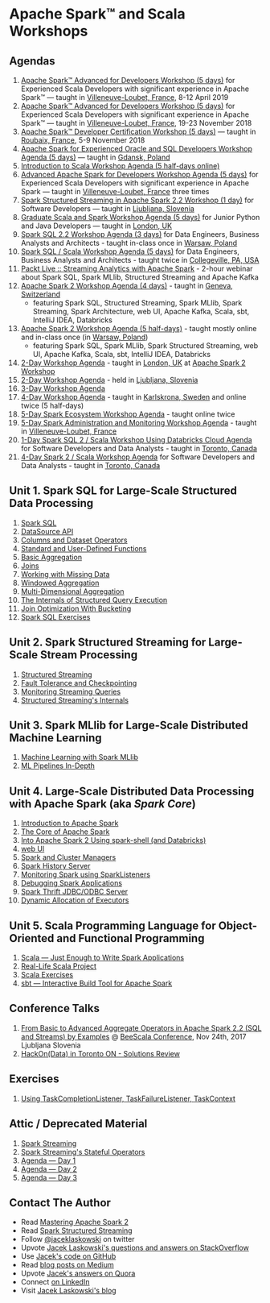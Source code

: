 # Apache Spark™ and Scala Workshops

## Agendas

1. [Apache Spark™ Advanced for Developers Workshop (5 days)](http://blog.jaceklaskowski.pl/spark-workshop/slides/00_agenda-5-days-Apache-Spark-Advanced-for-Developers.html) for Experienced Scala Developers with significant experience in Apache Spark™ &mdash; taught in [Villeneuve-Loubet, France](https://en.wikipedia.org/wiki/Villeneuve-Loubet), 8-12 April 2019
1. [Apache Spark™ Advanced for Developers Workshop (5 days)](http://blog.jaceklaskowski.pl/spark-workshop/slides/00_agenda-5-days-Apache-Spark-Advanced-for-Developers_2018.html) for Experienced Scala Developers with significant experience in Apache Spark™ &mdash; taught in [Villeneuve-Loubet, France](https://en.wikipedia.org/wiki/Villeneuve-Loubet), 19-23 November 2018
1. [Apache Spark™ Developer Certification Workshop (5 days)](http://blog.jaceklaskowski.pl/spark-workshop/slides/00_agenda-5-days-Apache-Spark-Developer-Certification.html) &mdash; taught in [Roubaix, France](https://en.wikipedia.org/wiki/Roubaix), 5-9 November 2018
1. [Apache Spark for Experienced Oracle and SQL Developers Workshop Agenda (5 days)](http://blog.jaceklaskowski.pl/spark-workshop/slides/00_agenda-5-days-Apache-Spark-for-Experienced-Oracle-and-SQL-Developers.html) &mdash; taught in [Gdansk, Poland](https://en.wikipedia.org/wiki/Gda%C5%84sk)
1. [Introduction to Scala Workshop Agenda (5 half-days online)](http://blog.jaceklaskowski.pl/spark-workshop/slides/00_agenda-5-days-online-intro-to-scala.html)
1. [Advanced Apache Spark for Developers Workshop Agenda (5 days)](http://blog.jaceklaskowski.pl/spark-workshop/slides/00_agenda-5-days-advanced-spark-developers.html) for Experienced Scala Developers with significant experience in Apache Spark &mdash; taught in [Villeneuve-Loubet, France](https://en.wikipedia.org/wiki/Villeneuve-Loubet) three times
1. [Spark Structured Streaming in Apache Spark 2.2 Workshop (1 day)](http://blog.jaceklaskowski.pl/spark-workshop/slides/00_agenda-1-day-spark-structured-streaming.html) for Software Developers &mdash; taught in [Ljubljana, Slovenia](https://en.wikipedia.org/wiki/Ljubljana)
1. [Graduate Scala and Spark Workshop Agenda (5 days)](http://blog.jaceklaskowski.pl/spark-workshop/slides/00_agenda-5-days-graduate-scala-spark.html) for Junior Python and Java Developers &mdash; taught in [London, UK](https://en.wikipedia.org/wiki/London)
1. [Spark SQL 2.2 Workshop Agenda (3 days)](http://blog.jaceklaskowski.pl/spark-workshop/slides/00_agenda-3-days-Spark-SQL.html) for Data Engineers, Business Analysts and Architects - taught in-class once in [Warsaw, Poland](https://en.wikipedia.org/wiki/Warsaw)
1. [Spark SQL / Scala Workshop Agenda (5 days)](http://blog.jaceklaskowski.pl/spark-workshop/slides/00_agenda-5-days-Scala-SparkSQL.html) for Data Engineers, Business Analysts and Architects - taught twice in [Collegeville, PA, USA](https://en.wikipedia.org/wiki/Collegeville,_Pennsylvania)
1. [Packt Live :: Streaming Analytics with Apache Spark](http://blog.jaceklaskowski.pl/spark-workshop/slides/00_Packt_Live_Streaming_Analytics.html) - 2-hour webinar about Spark SQL, Spark MLlib, Structured Streaming and Apache Kafka
1. [Apache Spark 2 Workshop Agenda (4 days)](http://blog.jaceklaskowski.pl/spark-workshop/slides/00_agenda-4-days-Scala-SparkSQL-Streaming-MLlib-Kafka.html) - taught in [Geneva, Switzerland](https://en.wikipedia.org/wiki/Geneva)
    * featuring Spark SQL, Structured Streaming, Spark MLlib, Spark Streaming, Spark Architecture, web UI, Apache Kafka, Scala, sbt, IntelliJ IDEA, Databricks
1. [Apache Spark 2 Workshop Agenda (5 half-days)](http://blog.jaceklaskowski.pl/spark-workshop/slides/00_agenda-5-half-days-Scala-SparkSQL-SparkMLlib-Kafka.html) - taught mostly online and in-class once (in [Warsaw, Poland](https://en.wikipedia.org/wiki/Warsaw))
    * featuring Spark SQL, Spark MLlib, Spark Structured Streaming, web UI, Apache Kafka, Scala, sbt, IntelliJ IDEA, Databricks
1. [2-Day Workshop Agenda](http://blog.jaceklaskowski.pl/spark-workshop/slides/00_agenda-2-days.html) - taught in [London, UK](https://en.wikipedia.org/wiki/London) at [Apache Spark 2 Workshop](http://www.meetup.com/London-Spark-Coding-Dojo/events/233488536/)
1. [2-Day Workshop Agenda](http://blog.jaceklaskowski.pl/spark-workshop/slides/00_agenda-2-days-ljubljana.html) - held in [Ljubljana, Slovenia](https://en.wikipedia.org/wiki/Ljubljana)
1. [3-Day Workshop Agenda](http://blog.jaceklaskowski.pl/spark-workshop/slides/00_agenda.html)
1. [4-Day Workshop Agenda](http://blog.jaceklaskowski.pl/spark-workshop/slides/00_agenda-4-days.html) - taught in [Karlskrona, Sweden](https://en.wikipedia.org/wiki/Karlskrona) and online twice (5 half-days)
1. [5-Day Spark Ecosystem Workshop Agenda](http://blog.jaceklaskowski.pl/spark-workshop/slides/00_agenda-5-days-Spark-Ecosystem.html) - taught online twice
1. [5-Day Spark Administration and Monitoring Workshop Agenda](http://blog.jaceklaskowski.pl/spark-workshop/slides/00_agenda-5-days-Spark-Administration-Monitoring.html) - taught in [Villeneuve-Loubet, France](https://en.wikipedia.org/wiki/Villeneuve-Loubet)
1. [1-Day Spark SQL 2 / Scala Workshop Using Databricks Cloud Agenda](http://blog.jaceklaskowski.pl/spark-workshop/slides/00_agenda-1-day-SparkSQL-Databricks-Cloud.html) for Software Developers and Data Analysts - taught in [Toronto, Canada](https://en.wikipedia.org/wiki/Toronto)
1. [4-Day Spark 2 / Scala Workshop Agenda](http://blog.jaceklaskowski.pl/spark-workshop/slides/00_agenda-4-days-toronto.html) for Software Developers and Data Analysts - taught in [Toronto, Canada](https://en.wikipedia.org/wiki/Toronto)

## Unit 1. Spark SQL for Large-Scale Structured Data Processing

1. [Spark SQL](http://blog.jaceklaskowski.pl/spark-workshop/slides/spark-sql.html)
2. [DataSource API](http://blog.jaceklaskowski.pl/spark-workshop/slides/01_datasource.html)
3. [Columns and Dataset Operators](http://blog.jaceklaskowski.pl/spark-workshop/slides/spark-sql-columns-and-dataset-operators.html)
4. [Standard and User-Defined Functions](http://blog.jaceklaskowski.pl/spark-workshop/slides/spark-sql-standard-functions-udfs.html)
5. [Basic Aggregation](http://blog.jaceklaskowski.pl/spark-workshop/slides/spark-sql-basic-aggregation.html)
6. [Joins](http://blog.jaceklaskowski.pl/spark-workshop/slides/spark-sql-joins.html)
7. [Working with Missing Data](http://blog.jaceklaskowski.pl/spark-workshop/slides/spark-sql-Working-with-Missing-Data.html)
8. [Windowed Aggregation](http://blog.jaceklaskowski.pl/spark-workshop/slides/spark-sql-windowed-aggregation.html)
9. [Multi-Dimensional Aggregation](http://blog.jaceklaskowski.pl/spark-workshop/slides/02-spark-sql-multi-dimensional-aggregation.html)
10. [The Internals of Structured Query Execution](http://blog.jaceklaskowski.pl/spark-workshop/slides/spark-sql-internals-of-structured-query-execution.html)
11. [Join Optimization With Bucketing](http://blog.jaceklaskowski.pl/spark-workshop/slides/spark-sql-bucketing.html)
12. [Spark SQL Exercises](http://blog.jaceklaskowski.pl/spark-workshop/slides/spark-sql-exercises.html)

## Unit 2. Spark Structured Streaming for Large-Scale Stream Processing

1. [Structured Streaming](http://blog.jaceklaskowski.pl/spark-workshop/slides/spark-structured-streaming.html)
2. [Fault Tolerance and Checkpointing](http://blog.jaceklaskowski.pl/spark-workshop/slides/structured-streaming-checkpointing.html)
3. [Monitoring Streaming Queries](http://blog.jaceklaskowski.pl/spark-workshop/slides/structured-streaming-monitoring.html)
4. [Structured Streaming's Internals](http://blog.jaceklaskowski.pl/spark-workshop/slides/structured-streaming-internals.html)

## Unit 3. Spark MLlib for Large-Scale Distributed Machine Learning

1. [Machine Learning with Spark MLlib](http://blog.jaceklaskowski.pl/spark-workshop/slides/spark-mllib.html)
2. [ML Pipelines In-Depth](http://blog.jaceklaskowski.pl/spark-workshop/slides/spark-mllib-ml-pipelines.html)

## Unit 4. Large-Scale Distributed Data Processing with Apache Spark (aka _Spark Core_)

1. [Introduction to Apache Spark](http://blog.jaceklaskowski.pl/spark-workshop/slides/01_introduction-to-spark.html)
2. [The Core of Apache Spark](http://blog.jaceklaskowski.pl/spark-workshop/slides/spark-core.html)
3. [Into Apache Spark 2 Using spark-shell (and Databricks)](http://blog.jaceklaskowski.pl/spark-workshop/slides/01_Spark-Intro-Using-Spark-Shell.html)
4. [web UI](http://blog.jaceklaskowski.pl/spark-workshop/slides/spark-core-webui.html)
5. [Spark and Cluster Managers](http://blog.jaceklaskowski.pl/spark-workshop/slides/11_SparkCore-Cluster-Managers.html)
6. [Spark History Server](http://blog.jaceklaskowski.pl/spark-workshop/slides/12_SparkCore-Spark-History-Server.html)
7. [Monitoring Spark using SparkListeners](http://blog.jaceklaskowski.pl/spark-workshop/slides/spark-core-monitoring-sparklisteners.html)
8. [Debugging Spark Applications](http://blog.jaceklaskowski.pl/spark-workshop/slides/02_debugging-spark.html)
9. [Spark Thrift JDBC/ODBC Server](http://blog.jaceklaskowski.pl/spark-workshop/slides/09_SparkSQL-Spark-Thrift-Server.html)
10. [Dynamic Allocation of Executors](http://blog.jaceklaskowski.pl/spark-workshop/slides/07_Spark-Core-Dynamic-Allocation-Of-Executors.html)

## Unit 5. Scala Programming Language for Object-Oriented and Functional Programming

1. [Scala &mdash; Just Enough to Write Spark Applications](http://blog.jaceklaskowski.pl/spark-workshop/slides/02_scala.html)
2. [Real-Life Scala Project](http://blog.jaceklaskowski.pl/spark-workshop/slides/02_scala-real-life-project.html)
3. [Scala Exercises](http://blog.jaceklaskowski.pl/spark-workshop/slides/02_scala-exercises.html)
4. [sbt &mdash; Interactive Build Tool for Apache Spark](http://blog.jaceklaskowski.pl/spark-workshop/slides/02_sbt.html)

## Conference Talks

1. [From Basic to Advanced Aggregate Operators in Apache Spark 2.2 (SQL and Streams) by Examples](http://blog.jaceklaskowski.pl/spark-workshop/slides/beescala-nov-24-spark-sql-streaming-from-basic-to-advanced-aggregates.html) @ [BeeScala Conference](https://www.bee-scala.org), Nov 24th, 2017 Ljubljana Slovenia
1. [HackOn(Data) in Toronto ON - Solutions Review](http://blog.jaceklaskowski.pl/spark-workshop/slides/hackondata-solutions-review.html)

## Exercises

1. [Using TaskCompletionListener, TaskFailureListener, TaskContext](http://blog.jaceklaskowski.pl/spark-workshop/slides/exercise-TaskCompletionListener-TaskFailureListener-TaskContext.html)

## Attic / Deprecated Material

1. [Spark Streaming](http://blog.jaceklaskowski.pl/spark-workshop/slides/04_spark_streaming.html)
1. [Spark Streaming's Stateful Operators](http://blog.jaceklaskowski.pl/spark-workshop/slides/04_SparkStreaming-Stateful-Operators.html)
1. [Agenda &mdash; Day 1](http://blog.jaceklaskowski.pl/spark-workshop/slides/01_agenda.html)
1. [Agenda &mdash; Day 2](http://blog.jaceklaskowski.pl/spark-workshop/slides/02_agenda.html)
1. [Agenda &mdash; Day 3](http://blog.jaceklaskowski.pl/spark-workshop/slides/03_agenda.html)

## Contact The Author

* Read [Mastering Apache Spark 2](https://bit.ly/mastering-apache-spark)
* Read [Spark Structured Streaming](https://bit.ly/spark-structured-streaming)
* Follow [@jaceklaskowski](https://twitter.com/jaceklaskowski) on twitter
* Upvote [Jacek Laskowski's questions and answers on StackOverflow](http://stackoverflow.com/users/1305344/jacek-laskowski)
* Use [Jacek's code on GitHub](https://github.com/jaceklaskowski)
* Read [blog posts on Medium](https://medium.com/@jaceklaskowski)
* Upvote [Jacek's answers on Quora](https://www.quora.com/profile/Jacek-Laskowski)
* Connect [on LinkedIn](https://www.linkedin.com/in/jaceklaskowski/)
* Visit [Jacek Laskowski's blog](https://blog.jaceklaskowski.pl)
